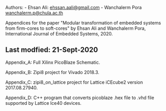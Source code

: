 
Authors: - Ehsan Ali:		ehssan.aali@gmail.com
	 - Wanchalerm Pora	wanchalerm.p@chula.ac.th
	 
Appendices for the paper "Modular transformation of embedded systems from firm-cores to soft-cores" by Ehsan Ali and Wanchalerm Pora, International Journal of Embedded Systems, 2020.	 

Last modfied: 21-Sept-2020
-------------------------------------------------------------------------------

Appendix_A: 	Full Xilinx PicoBlaze Schematic.

Appendix_B:	Zipi8 project for Vivado 2018.3.

Appendix_C:	zipi8_on_lattice project for Lattice iCEcube2 version 2017.08.27940.

Appendix_D:	C++ program that converts picoblaze .hex file to .vhd file supported by Lattice Ice40 devices.

